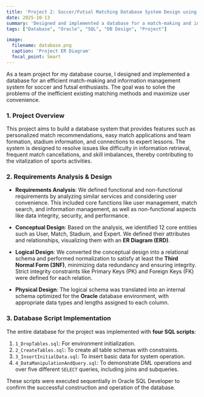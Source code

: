 ```yaml
---
title: 'Project 2: Soccer/Futsal Matching Database System Design using Oracle'
date: 2025-10-13
summary: 'Designed and implemented a database for a match-making and information management system for soccer and futsal enthusiasts using Oracle DB. The process covered everything from requirements analysis to physical design and SQL scripting.'
tags: ["Database", "Oracle", "SQL", "DB Design", "Project"]

image:
  filename: database.png
  caption: 'Project ER Diagram'
  focal_point: Smart
---
```


As a team project for my database course, I designed and implemented a database for an efficient match-making and information management system for soccer and futsal enthusiasts. The goal was to solve the problems of the inefficient existing matching methods and maximize user convenience.

### 1. Project Overview

This project aims to build a database system that provides features such as personalized match recommendations, easy match applications and team formation, stadium information, and connections to expert lessons. The system is designed to resolve issues like difficulty in information retrieval, frequent match cancellations, and skill imbalances, thereby contributing to the vitalization of sports activities.

### 2. Requirements Analysis & Design

-   **Requirements Analysis**: We defined functional and non-functional requirements by analyzing similar services and considering user convenience. This included core functions like user management, match search, and information management, as well as non-functional aspects like data integrity, security, and performance.

-   **Conceptual Design**: Based on the analysis, we identified 12 core entities such as User, Match, Stadium, and Expert. We defined their attributes and relationships, visualizing them with an **ER Diagram (ERD)**.

-   **Logical Design**: We converted the conceptual design into a relational schema and performed normalization to satisfy at least the **Third Normal Form (3NF)**, minimizing data redundancy and ensuring integrity. Strict integrity constraints like Primary Keys (PK) and Foreign Keys (FK) were defined for each relation.

-   **Physical Design**: The logical schema was translated into an internal schema optimized for the **Oracle** database environment, with appropriate data types and lengths assigned to each column.

### 3. Database Script Implementation

The entire database for the project was implemented with **four SQL scripts**:
1.  `1_DropTables.sql`: For environment initialization.
2.  `2_CreateTables.sql`: To create all table schemas with constraints.
3.  `3_InsertInitialData.sql`: To insert basic data for system operation.
4.  `4_DataManipulationAndQuery.sql`: To demonstrate DML operations and over five different `SELECT` queries, including joins and subqueries.

These scripts were executed sequentially in Oracle SQL Developer to confirm the successful construction and operation of the database.

